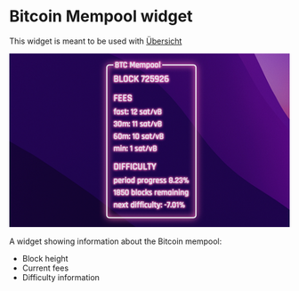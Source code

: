 # Bitcoin Mempool widget

This widget is meant to be used with [Übersicht](http://tracesof.net/uebersicht/)

<img width="516" alt="v" src="https://raw.githubusercontent.com/hpcodecraft/bitcoin-mempool.widget/main/screenshot.png">

A widget showing information about the Bitcoin mempool:

- Block height
- Current fees
- Difficulty information
